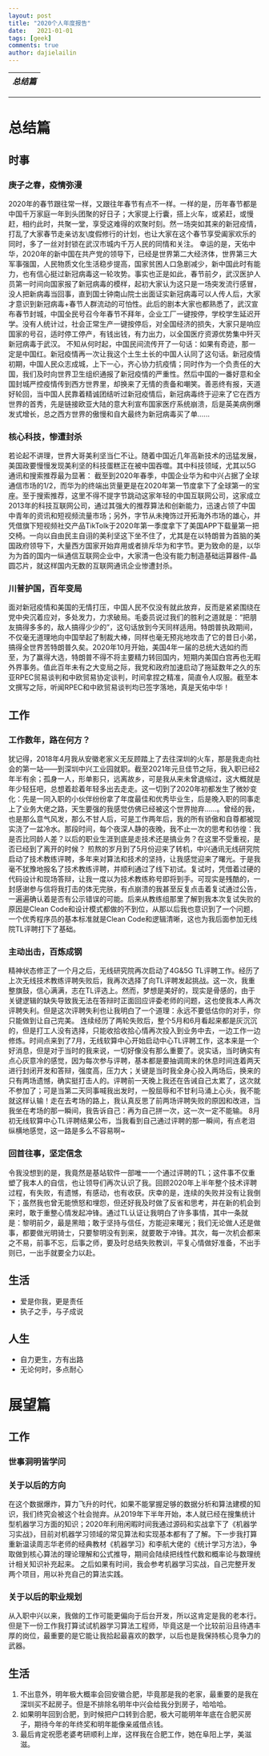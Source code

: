 ```yaml
---
layout: post
title: "2020个人年度报告"
date:   2021-01-01
tags: [geek]
comments: true
author: dajielailin
---
```

|*总结篇*|
|:---:|
---
# 总结篇
## 时事
### 庚子之春，疫情弥漫
2020年的春节跟往常一样，又跟往年春节有点不一样。一样的是，历年春节都是中国千万家庭一年到头团聚的好日子；大家提上行囊，搭上火车，或紧赶，或慢赶，相约此时，共聚一堂，享受这难得的欢聚时刻。然一场突如其来的新冠疫情，打乱了大家春节走亲访友\度假修行的计划，也让大家在这个春节享受阖家欢乐的同时，多了一丝对封锁在武汉市城内千万人民的同情和关注。
幸运的是，天佑中华，2020年的新中国在共产党的领导下，已经是世界第二大经济体，世界第三大军事强国，人民物质文化生活稳步提高，国家贫困人口急剧减少，新中国此时有能力，也有信心挺过新冠病毒这一轮攻势。事实也正是如此，春节前夕，武汉医护人员第一时间向国家报了新冠病毒的模样，起初大家认为这只是一场突发流行感冒，没人把新病毒当回事，直到国士钟南山院士出面证实新冠病毒可以人传人后，大家才意识到新冠病毒+春节人群流动的可怕性。此后的剧本大家也都熟悉了，武汉宣布春节封城，中国全民号召今年春节不拜年，企业工厂一键按停，学校学生延迟开学。没有人统计过，社会正常生产一键按停后，对全国经济的损失，大家只是响应国家的号召，适时停工停产，有钱出钱，有力出力，以全国医疗资源优势集中歼灭新冠病毒于武汉。
不知从何时起，中国民间流传开了一句话：如果有奇迹，那一定是中国红。新冠疫情再一次让我这个土生土长的中国人认同了这句话。新冠疫情初期，中国人民众志成城，上下一心，齐心协力抗疫情；同时作为一个负责任的大国，我们及时向世界卫生组织通报了新冠疫情的严重性。然后中国的一番好意和全国封城严控疫情传到西方世界里，却换来了无情的责备和嘲笑。善恶终有报，天道好轮回，当中国人民靠着精诚团结听过新冠疫情后，新冠病毒终于迎来了它在西方世界的首秀，先是链接欧亚大陆的意大利宣布国家医疗系统崩溃，后是英美病例爆发式增长，总之西方世界的傲慢和自大最终为新冠病毒买了单...... 
### 核心科技，惨遭封杀
若论起不讲理，世界大哥美利坚当仁不让。随着中国近几年高新技术的迅猛发展，美国政要慢慢发现美利坚的科技蛋糕正在被中国吞噬。其中科技领域，尤其以5G通讯和搜索推荐最为显著：
截至到2020年春季，中国企业华为和中兴占据了全球通信市场的1/2，而华为的终端出货量更是在2020年第一节度拿下了全球第一的宝座。至于搜索推荐，这里不得不提字节跳动这家年轻的中国互联网公司，这家成立2013年的科技互联网公司，通过其强大的推荐算法和创新能力，迅速占领了中国中青年的资讯和短视频流量市场；另外，字节从未掩饰过开拓海外市场的雄心，并凭借旗下短视频社交产品TikTolk于2020年第一季度拿下了美国APP下载量第一把交椅。一向以自由民主自诩的美利坚这下坐不住了，尤其是在以特朗普为首脑的美国政府领导下，大量西方国家开始弃用或者排斥华为和字节。更为致命的是，以华为为首的国内一纵通信互联网企业中，大家清一色没有能力制造基础运算器件-晶圆芯片，就这样国内无数的互联网通讯企业惨遭封杀。
### 川普护国，百年变局
面对新冠疫情和美国的无情打压，中国人民不仅没有就此放弃，反而是紧紧围绕在党中央沉着应对，多处发力，力求破局。毛委员说过我们的胜利之道就是：“把朋友搞得多多的，敌人搞得少少的”，这句话放到今天同样适用。特朗普执政期间，不仅毫无道理地向中国举起了制裁大棒，同样也毫无预兆地攻击了它的昔日小弟，搞得全世界苦特朗普久矣。2020年10月开始，美国4年一届的总统大选如约而至，为了赢得大选，特朗普不得不将主要精力转回国内，短期内美国白宫再也无暇外界事务。值此百年未有之大变局之际，我党和政府加速启动了拖延数年之久的东亚RPEC贸易谈判和中欧贸易协定谈判，时间拿捏之精准，简直令人叹服。截至本文撰写之际，听闻RPEC和中欧贸易谈判均已签字落地，真是天佑中华！
## 工作
### 工作数年，路在何方？
犹记得，2018年4月我从安徽老家义无反顾踏上了去往深圳的火车，那是我走向社会的第一站——到深圳中兴工业园就职。截至2021年元旦佳节之际，我入职已经2年半有余；孤身一人，形单影只，远离故乡，可是我从来未曾退缩过，这大概就是年少轻狂吧，总想着趁着年轻多出去走走。这一切到了2020年初都发生了微妙变化：先是一同入职的小伙伴纷纷拿了年度最佳和优秀毕业生，后是晚入职的同事走上了业务大佬之路，天生要强的我感觉仿佛已经被这个世界抛弃......。曾经的我，也是那么意气风发，那么不甘人后，可是工作两年后，我的所有骄傲和自尊都被现实浇了一盆冷水。那段时间，每个夜深人静的夜晚，我不止一次的思考和彷徨：我是否比同龄人差？以后的职业生涯到底是走技术还是搞业务？在这里不受重视，是否已经到了离开的时候？
煎熬的岁月到了5月份迎来了转机，中兴通讯无线研究院启动了技术教练评聘，多年来对算法和技术的坚持，让我感觉迎来了曙光。于是我毫不犹豫地报名了技术教练评聘，并顺利通过了线下初试。复试时，凭借着过硬的代码设计和现场答辩，让我一度以为技术教练称号即将到手。可现实是残酷的，一封感谢参与信将我打击的体无完肤，有点崩溃的我甚至反复点击着复试通过公告，一遍遍确认着是否有公示错误的可能。后来从教练组那里了解到我本次复试失败的原因是Clean Code和设计模式都做的不到位，从那以后我也意识到了一个问题，一个优秀程序员的基本标准就是Clean Code和逻辑清晰，这也为我后面参加无线院TL评聘打下了基础。
### 主动出击，百炼成钢
精神状态修正了一个月之后，无线研究院再次启动了4G&5G TL评聘工作。经历了上次无线技术教练评聘失败后，我再次选择了向TL评聘发起挑战。这一次，我重整旗鼓，信心满满，志在TL评选上。然而，梦想是美好的，现实是骨感的，由于关键逻辑的缺失导致我无法在答辩时正面回应评委老师的问题，这也使我本人再次评聘失利。但是这次评聘失利也让我明白了一个道理：永远不要低估你的对手，你只能做到让自己完美。
连续经历了两轮失败后，整个5月和6月看起来都是灰沉沉的，但是打工人没有选择，只能收拾收拾心情再次投入到业务中去，一边工作一边修炼。时间点来到了7月，无线软算中心开始启动中心TL评聘工作，这本来是一个好消息，但是对于当时的我来说，一切好像没有那么重要了。说实话，当时确实有点心灰意冷的感觉，因为每次参与评聘，基本都是要抽调周末的休息时间连着两天进行封闭开发和答辩，强度高，压力大；关键是当时我全身心投入两场后，换来的只有两场遗憾，确实挺打击人的。评聘前一天晚上我还在告诫自己太累了，这次就不参加了；可是当第二天同事喊我出发时，一股屈辱和不甘利马涌上心头，我不能就这样认输！走在去考场的路上，我认真反思了前两场评聘失败的原因和改进，当我坐在考场的那一瞬间，我告诉自己：再为自己拼一次，这一次一定不能输。
8月初无线软算中心TL评聘结果公布，当我看到自己通过评聘的那一瞬间，有点老泪纵横地感觉，这一路是多么不容易啊~ 
### 回首往事，坚定信念
令我没想到的是，我竟然是基站软件一部唯一一个通过评聘的TL；这件事不仅重塑了我本人的自信，也让领导们再次认识了我。回顾2020年上半年整个技术评聘过程，有失败，有遗憾，有感动，也有收获。庆幸的是，连续的失败并没有让我倒下；虽然我也曾无能愤怒和埋怨，但还好我及时做了反省和思考，并在新的机会到来时，敢于重整心情发起冲锋。通过TL认证让我明白了许多事情，其中一条就是：黎明前夕，最是黑暗；敢于坚持与信任，方能迎来曙光；我们无论做人还是做事，都要做光明骑士，只要黎明没有到来，就要敢于冲锋。其次，每一次机会都来之不易，前事不忘，后事之师，要及时总结失败教训，平复心情做好准备，不出手则已，一出手就要全力以赴。
## 生活
- 爱是你我，更是责任
- 执子之手，与子成说
## 人生
- 自力更生，方有出路
- 无论何时，多点耐心

# 展望篇
## 工作
### 世事洞明皆学问
### 关于以后的方向
在这个数据爆炸，算力飞升的时代，如果不能掌握足够的数据分析和算法建模的知识，我们终究会被这个社会抛弃。从2019年下半年开始，本人就已经在搜集统计型机器学习方面的知识；2020年利用闲暇时间我通过源码和实战拿下了《机器学习实战》，目前对机器学习领域的常见算法和实现基本都有了了解。下一步我打算重新温读周志华老师的经典教材《机器学习》和李航大佬的《统计学习方法》，争取做到核心算法的理论理解和公式推导，期间会陆续把线性代数和概率论与数理统计相关知识补充起来。
之后如果有时间，我会参考机器学习实战，自己完整开发两个项目，用以补充自己的算法实践。
### 关于以后的职业规划
从入职中兴以来，我做的工作可能更偏向于后台开发，所以这肯定是我的老本行。但是下一份工作我打算试试机器学习算法工程师，毕竟这是一个比较前沿且待遇丰厚的岗位，最重要的是它能让我拾起最喜欢的数学，以后也是我保持核心竞争力的武器。
## 生活
1. 不出意外，明年极大概率会回安徽合肥，毕竟那是我的老家，最重要的是我在深圳买不起房子。但是不排除名明年中兴会给我分到房子，哈哈哈。
2. 如果明年回到合肥，到时候把户口转到合肥，极大可能明年年底在合肥买房子，期待今年的年终奖和明年能像亲戚借点钱。
3. 最后肯定祝愿老婆考研顺利上岸，这样我在合肥工作，她在阜阳上学，美滋滋。